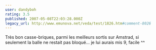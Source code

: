 ```yaml
---
user: dandyboh
rating: 3.5
published: 2007-05-08T22:03:28.000Z
legacy_url: http://www.emunova.net/veda/test/1826.htm#comment-8026
---
```

Très bon casse-briques, parmi les meilleurs sortis sur Amstrad, si seulement la balle ne restait pas bloqué... je lui aurais mis 9, facile ^^
